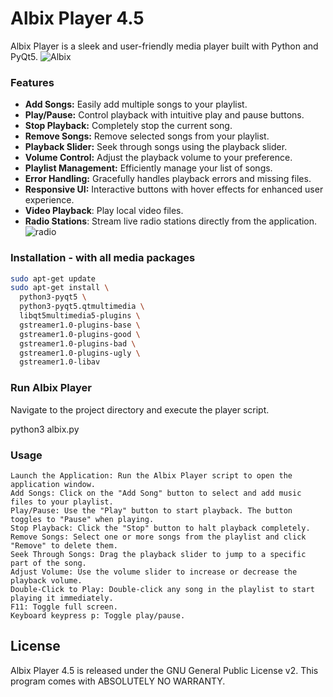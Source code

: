 # Albix Player 4.5

Albix Player is a sleek and user-friendly media player built with Python and PyQt5.
![Albix](https://github.com/user-attachments/assets/729bea97-0ad1-4686-87d1-9547b7234c43)

### Features

- **Add Songs:** Easily add multiple songs to your playlist.
- **Play/Pause:** Control playback with intuitive play and pause buttons.
- **Stop Playback:** Completely stop the current song.
- **Remove Songs:** Remove selected songs from your playlist.
- **Playback Slider:** Seek through songs using the playback slider.
- **Volume Control:** Adjust the playback volume to your preference.
- **Playlist Management:** Efficiently manage your list of songs.
- **Error Handling:** Gracefully handles playback errors and missing files.
- **Responsive UI:** Interactive buttons with hover effects for enhanced user experience.
- **Video Playback**: Play local video files.
- **Radio Stations**: Stream live radio stations directly from the application.
![radio](https://github.com/user-attachments/assets/34b5aa4a-0288-4f7a-8a69-9f649ba454e1)


### Installation - with all media packages
```bash
sudo apt-get update
sudo apt-get install \
  python3-pyqt5 \
  python3-pyqt5.qtmultimedia \
  libqt5multimedia5-plugins \
  gstreamer1.0-plugins-base \
  gstreamer1.0-plugins-good \
  gstreamer1.0-plugins-bad \
  gstreamer1.0-plugins-ugly \
  gstreamer1.0-libav

```

### Run Albix Player

Navigate to the project directory and execute the player script.

python3 albix.py

### Usage

    Launch the Application: Run the Albix Player script to open the application window.
    Add Songs: Click on the "Add Song" button to select and add music files to your playlist.
    Play/Pause: Use the "Play" button to start playback. The button toggles to "Pause" when playing.
    Stop Playback: Click the "Stop" button to halt playback completely.
    Remove Songs: Select one or more songs from the playlist and click "Remove" to delete them.
    Seek Through Songs: Drag the playback slider to jump to a specific part of the song.
    Adjust Volume: Use the volume slider to increase or decrease the playback volume.
    Double-Click to Play: Double-click any song in the playlist to start playing it immediately.
    F11: Toggle full screen.
    Keyboard keypress p: Toggle play/pause.


## License

Albix Player 4.5 is released under the GNU General Public License v2. This program comes with ABSOLUTELY NO WARRANTY.
